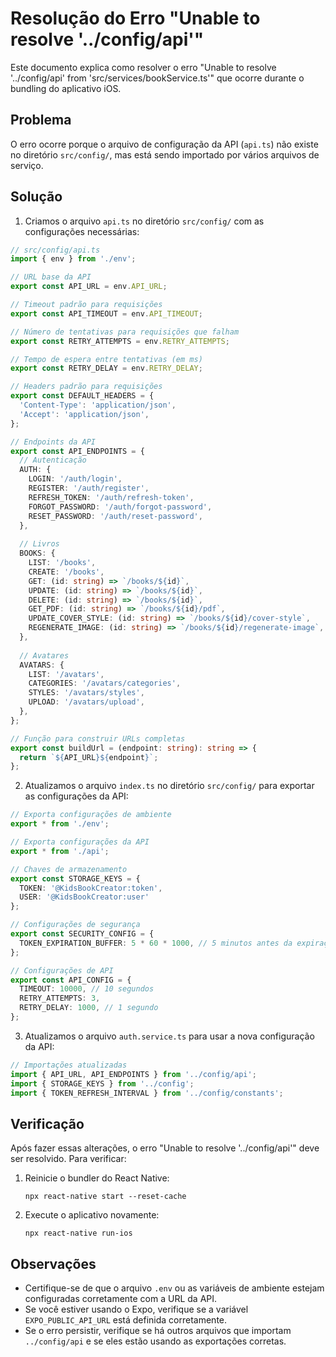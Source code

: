 # Resolução do Erro "Unable to resolve '../config/api'"

Este documento explica como resolver o erro "Unable to resolve '../config/api' from 'src/services/bookService.ts'" que ocorre durante o bundling do aplicativo iOS.

## Problema

O erro ocorre porque o arquivo de configuração da API (`api.ts`) não existe no diretório `src/config/`, mas está sendo importado por vários arquivos de serviço.

## Solução

1. Criamos o arquivo `api.ts` no diretório `src/config/` com as configurações necessárias:

```typescript
// src/config/api.ts
import { env } from './env';

// URL base da API
export const API_URL = env.API_URL;

// Timeout padrão para requisições
export const API_TIMEOUT = env.API_TIMEOUT;

// Número de tentativas para requisições que falham
export const RETRY_ATTEMPTS = env.RETRY_ATTEMPTS;

// Tempo de espera entre tentativas (em ms)
export const RETRY_DELAY = env.RETRY_DELAY;

// Headers padrão para requisições
export const DEFAULT_HEADERS = {
  'Content-Type': 'application/json',
  'Accept': 'application/json',
};

// Endpoints da API
export const API_ENDPOINTS = {
  // Autenticação
  AUTH: {
    LOGIN: '/auth/login',
    REGISTER: '/auth/register',
    REFRESH_TOKEN: '/auth/refresh-token',
    FORGOT_PASSWORD: '/auth/forgot-password',
    RESET_PASSWORD: '/auth/reset-password',
  },
  
  // Livros
  BOOKS: {
    LIST: '/books',
    CREATE: '/books',
    GET: (id: string) => `/books/${id}`,
    UPDATE: (id: string) => `/books/${id}`,
    DELETE: (id: string) => `/books/${id}`,
    GET_PDF: (id: string) => `/books/${id}/pdf`,
    UPDATE_COVER_STYLE: (id: string) => `/books/${id}/cover-style`,
    REGENERATE_IMAGE: (id: string) => `/books/${id}/regenerate-image`,
  },
  
  // Avatares
  AVATARS: {
    LIST: '/avatars',
    CATEGORIES: '/avatars/categories',
    STYLES: '/avatars/styles',
    UPLOAD: '/avatars/upload',
  },
};

// Função para construir URLs completas
export const buildUrl = (endpoint: string): string => {
  return `${API_URL}${endpoint}`;
};
```

2. Atualizamos o arquivo `index.ts` no diretório `src/config/` para exportar as configurações da API:

```typescript
// Exporta configurações de ambiente
export * from './env';

// Exporta configurações da API
export * from './api';

// Chaves de armazenamento
export const STORAGE_KEYS = {
  TOKEN: '@KidsBookCreator:token',
  USER: '@KidsBookCreator:user'
};

// Configurações de segurança
export const SECURITY_CONFIG = {
  TOKEN_EXPIRATION_BUFFER: 5 * 60 * 1000, // 5 minutos antes da expiração
};

// Configurações de API
export const API_CONFIG = {
  TIMEOUT: 10000, // 10 segundos
  RETRY_ATTEMPTS: 3,
  RETRY_DELAY: 1000, // 1 segundo
};
```

3. Atualizamos o arquivo `auth.service.ts` para usar a nova configuração da API:

```typescript
// Importações atualizadas
import { API_URL, API_ENDPOINTS } from '../config/api';
import { STORAGE_KEYS } from '../config';
import { TOKEN_REFRESH_INTERVAL } from '../config/constants';
```

## Verificação

Após fazer essas alterações, o erro "Unable to resolve '../config/api'" deve ser resolvido. Para verificar:

1. Reinicie o bundler do React Native:
   ```
   npx react-native start --reset-cache
   ```

2. Execute o aplicativo novamente:
   ```
   npx react-native run-ios
   ```

## Observações

- Certifique-se de que o arquivo `.env` ou as variáveis de ambiente estejam configuradas corretamente com a URL da API.
- Se você estiver usando o Expo, verifique se a variável `EXPO_PUBLIC_API_URL` está definida corretamente.
- Se o erro persistir, verifique se há outros arquivos que importam `../config/api` e se eles estão usando as exportações corretas.